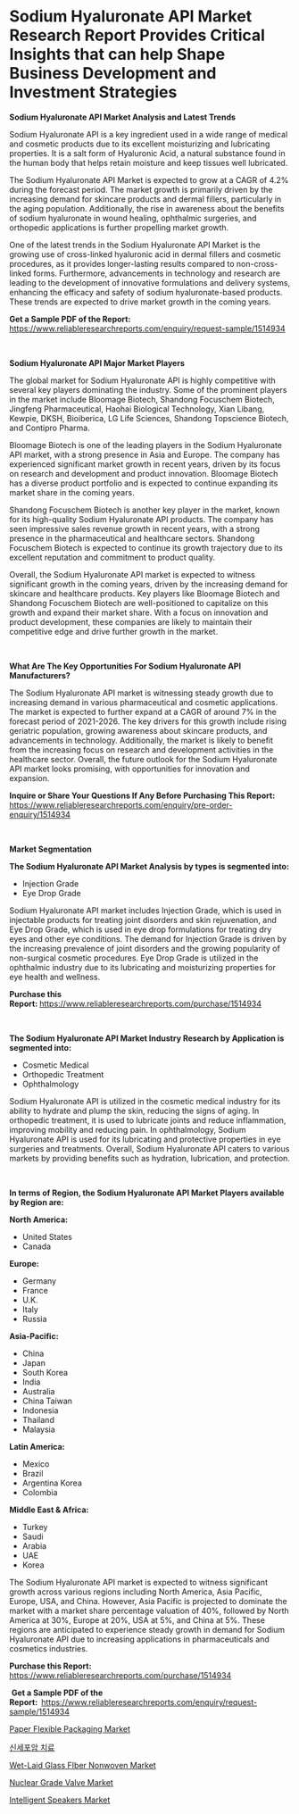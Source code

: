 <p><h1>Sodium Hyaluronate API Market Research Report Provides Critical Insights that can help Shape Business Development and Investment Strategies</h1></p><p><strong>Sodium Hyaluronate API Market Analysis and Latest Trends</strong></p>
<p><p>Sodium Hyaluronate API is a key ingredient used in a wide range of medical and cosmetic products due to its excellent moisturizing and lubricating properties. It is a salt form of Hyaluronic Acid, a natural substance found in the human body that helps retain moisture and keep tissues well lubricated.</p><p>The Sodium Hyaluronate API Market is expected to grow at a CAGR of 4.2% during the forecast period. The market growth is primarily driven by the increasing demand for skincare products and dermal fillers, particularly in the aging population. Additionally, the rise in awareness about the benefits of sodium hyaluronate in wound healing, ophthalmic surgeries, and orthopedic applications is further propelling market growth.</p><p>One of the latest trends in the Sodium Hyaluronate API Market is the growing use of cross-linked hyaluronic acid in dermal fillers and cosmetic procedures, as it provides longer-lasting results compared to non-cross-linked forms. Furthermore, advancements in technology and research are leading to the development of innovative formulations and delivery systems, enhancing the efficacy and safety of sodium hyaluronate-based products. These trends are expected to drive market growth in the coming years.</p></p>
<p><strong>Get a Sample PDF of the Report:&nbsp;</strong> <a href="https://www.reliableresearchreports.com/enquiry/request-sample/1514934">https://www.reliableresearchreports.com/enquiry/request-sample/1514934</a></p>
<p>&nbsp;</p>
<p><strong>Sodium Hyaluronate API Major Market Players</strong></p>
<p><p>The global market for Sodium Hyaluronate API is highly competitive with several key players dominating the industry. Some of the prominent players in the market include Bloomage Biotech, Shandong Focuschem Biotech, Jingfeng Pharmaceutical, Haohai Biological Technology, Xian Libang, Kewpie, DKSH, Bioiberica, LG Life Sciences, Shandong Topscience Biotech, and Contipro Pharma.</p><p>Bloomage Biotech is one of the leading players in the Sodium Hyaluronate API market, with a strong presence in Asia and Europe. The company has experienced significant market growth in recent years, driven by its focus on research and development and product innovation. Bloomage Biotech has a diverse product portfolio and is expected to continue expanding its market share in the coming years.</p><p>Shandong Focuschem Biotech is another key player in the market, known for its high-quality Sodium Hyaluronate API products. The company has seen impressive sales revenue growth in recent years, with a strong presence in the pharmaceutical and healthcare sectors. Shandong Focuschem Biotech is expected to continue its growth trajectory due to its excellent reputation and commitment to product quality.</p><p>Overall, the Sodium Hyaluronate API market is expected to witness significant growth in the coming years, driven by the increasing demand for skincare and healthcare products. Key players like Bloomage Biotech and Shandong Focuschem Biotech are well-positioned to capitalize on this growth and expand their market share. With a focus on innovation and product development, these companies are likely to maintain their competitive edge and drive further growth in the market.</p></p>
<p>&nbsp;</p>
<p><strong>What Are The Key Opportunities For Sodium Hyaluronate API Manufacturers?</strong></p>
<p><p>The Sodium Hyaluronate API market is witnessing steady growth due to increasing demand in various pharmaceutical and cosmetic applications. The market is expected to further expand at a CAGR of around 7% in the forecast period of 2021-2026. The key drivers for this growth include rising geriatric population, growing awareness about skincare products, and advancements in technology. Additionally, the market is likely to benefit from the increasing focus on research and development activities in the healthcare sector. Overall, the future outlook for the Sodium Hyaluronate API market looks promising, with opportunities for innovation and expansion.</p></p>
<p><strong>Inquire or Share Your Questions If Any Before Purchasing This Report:</strong> <a href="https://www.reliableresearchreports.com/enquiry/pre-order-enquiry/1514934">https://www.reliableresearchreports.com/enquiry/pre-order-enquiry/1514934</a></p>
<p>&nbsp;</p>
<p><strong>Market Segmentation</strong></p>
<p><strong>The Sodium Hyaluronate API Market Analysis by types is segmented into:</strong></p>
<p><ul><li>Injection Grade</li><li>Eye Drop Grade</li></ul></p>
<p><p>Sodium Hyaluronate API market includes Injection Grade, which is used in injectable products for treating joint disorders and skin rejuvenation, and Eye Drop Grade, which is used in eye drop formulations for treating dry eyes and other eye conditions. The demand for Injection Grade is driven by the increasing prevalence of joint disorders and the growing popularity of non-surgical cosmetic procedures. Eye Drop Grade is utilized in the ophthalmic industry due to its lubricating and moisturizing properties for eye health and wellness.</p></p>
<p><strong>Purchase this Report:&nbsp;</strong><a href="https://www.reliableresearchreports.com/purchase/1514934">https://www.reliableresearchreports.com/purchase/1514934</a></p>
<p>&nbsp;</p>
<p><strong>The Sodium Hyaluronate API Market Industry Research by Application is segmented into:</strong></p>
<p><ul><li>Cosmetic Medical</li><li>Orthopedic Treatment</li><li>Ophthalmology</li></ul></p>
<p><p>Sodium Hyaluronate API is utilized in the cosmetic medical industry for its ability to hydrate and plump the skin, reducing the signs of aging. In orthopedic treatment, it is used to lubricate joints and reduce inflammation, improving mobility and reducing pain. In ophthalmology, Sodium Hyaluronate API is used for its lubricating and protective properties in eye surgeries and treatments. Overall, Sodium Hyaluronate API caters to various markets by providing benefits such as hydration, lubrication, and protection.</p></p>
<p>&nbsp;</p>
<p><strong>In terms of Region, the Sodium Hyaluronate API Market Players available by Region are:</strong></p>
<p>
    <p> <strong> North America: </strong>
        <ul>
            <li>United States</li>
            <li>Canada</li>
        </ul>
        </p> 
    <p> <strong> Europe: </strong>
        <ul>
            <li>Germany</li>
            <li>France</li>
            <li>U.K.</li>
            <li>Italy</li>
            <li>Russia</li>
        </ul>
        </p> 
    <p> <strong> Asia-Pacific: </strong>
        <ul>
            <li>China</li>
            <li>Japan</li>
            <li>South Korea</li>
            <li>India</li>
            <li>Australia</li>
            <li>China Taiwan</li>
            <li>Indonesia</li>
            <li>Thailand</li>
            <li>Malaysia</li>
        </ul>
        </p> 
    <p> <strong> Latin America: </strong>
        <ul>
            <li>Mexico</li>
            <li>Brazil</li>
            <li>Argentina Korea</li>
            <li>Colombia</li>
        </ul>
        </p> 
    <p> <strong> Middle East & Africa: </strong>
        <ul>
            <li>Turkey</li>
            <li>Saudi</li>
            <li>Arabia</li>
            <li>UAE</li>
            <li>Korea</li>
        </ul>
    </p>
    </p>
<p><p>The Sodium Hyaluronate API market is expected to witness significant growth across various regions including North America, Asia Pacific, Europe, USA, and China. However, Asia Pacific is projected to dominate the market with a market share percentage valuation of 40%, followed by North America at 30%, Europe at 20%, USA at 5%, and China at 5%. These regions are anticipated to experience steady growth in demand for Sodium Hyaluronate API due to increasing applications in pharmaceuticals and cosmetics industries.</p></p>
<p><strong>Purchase this Report: </strong><a href="https://www.reliableresearchreports.com/purchase/1514934">https://www.reliableresearchreports.com/purchase/1514934</a></p>
<p>&nbsp;<strong>Get a Sample PDF of the Report:&nbsp;&nbsp;</strong><a href="https://www.reliableresearchreports.com/enquiry/request-sample/1514934">https://www.reliableresearchreports.com/enquiry/request-sample/1514934</a></p>
<p><strong></strong></p>
<p><p><a href="https://view.publitas.com/reportprime-1/paper-flexible-packaging-market-research-report-provides-critical-insights-that-can-help-shape-business-development-and-investment-strategies/">Paper Flexible Packaging Market</a></p><p><a href="https://medium.com/@ihrwupjwoda2503/%EC%8B%A0%EC%9E%A5%EC%84%B8%ED%8F%AC%EC%95%94-%EC%B9%98%EB%A3%8C-%EC%8B%9C%EC%9E%A5-%EC%A0%90%EC%9C%A0%EC%9C%A8-%EB%B3%80%ED%99%94-%EB%B0%8F-%EC%8B%9C%EC%9E%A5-%EC%84%B1%EC%9E%A5-%ED%8A%B8%EB%A0%8C%EB%93%9C-2024%EB%85%84-2031%EB%85%84-4cd109ed47eb">신세포암 치료</a></p><p><a href="https://bubble-tree-ea4.notion.site/Wet-Laid-Glass-FIber-Nonwoven-Market-Research-Report-Unlocks-Analysis-on-the-Market-Financial-Status-4e5f1508cacd4621bb2a422c0e504e14">Wet-Laid Glass FIber Nonwoven Market</a></p><p><a href="https://thundering-castanet-c65.notion.site/Nuclear-Grade-Valve-Market-Size-Growing-and-Forecasted-for-period-from-2024-2031-and-provides-comp-d95a70b292a34d4f8f866329aaa1b076">Nuclear Grade Valve Market</a></p><p><a href="https://view.publitas.com/reportprime-1/intelligent-speakers-market-centers-on-aspects-such-as-market-growth-market-share-market-opportunity-and-projected-forecasts-spanning-from-2024-to-2031/">Intelligent Speakers Market</a></p></p>